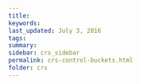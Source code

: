 ```yaml
---
title:  
keywords: 
last_updated: July 3, 2016
tags: 
summary: 
sidebar: crs_sidebar
permalink: crs-control-buckets.html
folder: crs
---
```


 

